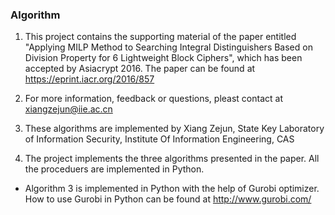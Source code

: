 ### Algorithm
1. This project contains the supporting material of the paper entitled "Applying MILP Method to Searching Integral Distinguishers Based on Division Property for 6 Lightweight Block Ciphers", which has been accepted by Asiacrypt 2016. The paper can be found at https://eprint.iacr.org/2016/857

1. For more information, feedback or questions, pleast contact at xiangzejun@iie.ac.cn

1. These algorithms are implemented by Xiang Zejun, State Key Laboratory of Information Security, Institute Of Information Engineering, CAS

1. The project implements the three algorithms presented in the paper. All the proceduers are implemented in Python.
- Algorithm 3 is implemented in Python with the help of Gurobi optimizer. How to use Gurobi in Python can be found at http://www.gurobi.com/